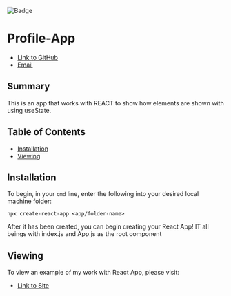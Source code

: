![Badge](https://img.shields.io/badge/--COOL-yellow.svg)

# Profile-App

* [Link to GitHub](https://github.com/nchow18)
* [Email](mailto:emailme@nathanchow.ca)

## Summary

This is an app that works with REACT to show how elements are shown with using useState.

## Table of Contents

- [Installation](#installation)
- [Viewing](#Viewing)


## Installation

To begin, in your `cmd` line, enter the following into your desired local machine folder:

```npx create-react-app <app/folder-name>```

After it has been created, you can begin creating your React App!  IT all beings with index.js and App.js as the root component

## Viewing

To view an example of my work with React App, please visit:

* [Link to Site](https://github.com/nchow18)
